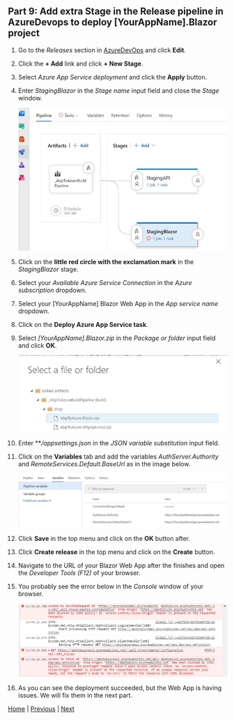 ## Part 9: Add extra Stage in the Release pipeline in AzureDevops to deploy [YourAppName].Blazor project

  1. Go to the *Releases* section in [AzureDevOps](href="https://azure.microsoft.com/en-us/services/devops/) and click **Edit**.
  2. Click the **+ Add** link and click **+ New Stage**.
  3. Select *Azure App Service deployment* and click the **Apply** button.
  4. Enter *StagingBlazor* in the *Stage name* input field and close the *Stage* window.

      ![Add stage in release pipeline](Images/add_stage_in_release_pipeline.jpg)
  
  5. Click on the **little red circle with the exclamation mark** in the _StagingBlazor_ stage.
  6. Select your _Available Azure Service Connection_ in the *Azure subscription* dropdown.
  7. Select your [YourAppName] Blazor Web App in the *App service name* dropdown.
  8. Click on the **Deploy Azure App Service task**.
  9. Select *[YourAppName].Blazor.zip* in the *Package or folder* input field and click **OK**.

      ![Select Blazor.zip](Images/select_blazor_zip_in_drop_folder.jpg)

  10. Enter ***/appsettings.json* in the *JSON variable substitution* input field.
  11. Click on the **Variables** tab and add the variables *AuthServer.Authority* and *RemoteServices.Default.BaseUrl* as in the image below.

      ![Replace variables in Blazor staging](Images/replace_values_in_appsettings_file_in_staging_blazor.jpg)

  12. Click **Save** in the top menu and click on the **OK** button after.
  13. Click **Create release** in the top menu and click on the **Create** button.
  14. Navigate to the URL of your Blazor Web App after the finishes and open the *Developer Tools (F12)* of your browser.
  15. You probably see the error below in the *Console* window of your browser.

      ![Cors issue](Images\blazor_deployment_succeeded_cors_issue.jpg)

  16. As you can see the deployment succeeded, but the Web App is having issues. We will fix them in the next part.

[Home](./../../README.md) | [Previous](Tutorial/../../Part8/Part8.md) | [Next](Tutorial/../../Part10/Part10.md)
